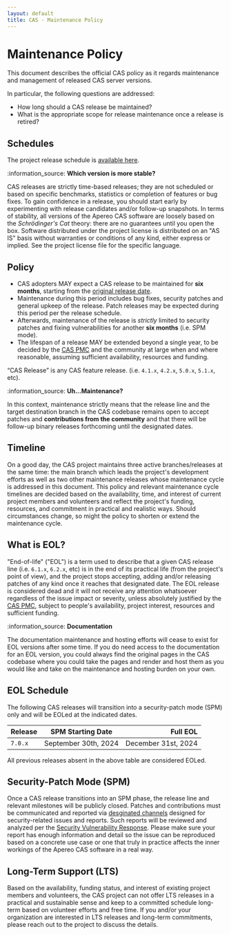 ```yaml
---
layout: default
title: CAS - Maintenance Policy
---
```


# Maintenance Policy

This document describes the official CAS policy as it regards maintenance and management of released CAS server versions.

In particular, the following questions are addressed:

- How long should a CAS release be maintained?
- What is the appropriate scope for release maintenance once a release is retired?

## Schedules

The project release schedule is [available here](https://github.com/apereo/cas/milestones).

<div class="alert alert-info">:information_source: <strong>Which version is more stable?</strong><p>CAS releases are strictly time-based releases; they 
are not scheduled or based on specific benchmarks, statistics or completion of features or bug fixes. To gain confidence in a 
release, you should start early by experimenting with release candidates and/or follow-up snapshots.
In terms of stability, all versions of the Apereo CAS software are loosely based on the <i>Schrödinger's Cat</i> theory: there are no guarantees 
until you open the box. Software distributed under the project license is distributed on an "AS IS" basis without warranties or conditions 
of any kind, either express or implied. See the project license file for the specific language.
</p></div>

## Policy

- CAS adopters MAY expect a CAS release to be maintained for **six months**, starting from the [original release date](https://github.com/apereo/cas/releases).
- Maintenance during this period includes bug fixes, security patches and general upkeep of the release. Patch releases may be expected during this period per the release schedule.
- Afterwards, maintenance of the release is *strictly* limited to security patches and fixing vulnerabilities for another **six months** (i.e. SPM mode).
- The lifespan of a release MAY be extended beyond a single year, to be decided by the [CAS PMC](Project-Committee.html) and the community at large when and where reasonable, assuming sufficient availability, resources and funding.

“CAS Release” is any CAS feature release. (i.e. `4.1.x`, `4.2.x`, `5.0.x`, `5.1.x`, etc).

<div class="alert alert-info">:information_source: <strong>Uh...Maintenance?</strong><p>
In this context, maintenance strictly means that the release line and the target destination branch in the CAS codebase remains open to
  accept patches and <strong>contributions from the community</strong> and that there will be follow-up binary releases forthcoming until the designated dates. 
</p></div>

## Timeline

On a good day, the CAS project maintains three active branches/releases at the same time: the main branch which leads the project's development efforts as well as two other maintenance releases whose maintenance cycle is addressed in this document. This policy and relevant maintenance cycle timelines are decided based on the availability, time, and interest of current project members and volunteers and reflect the project's funding, resources, and commitment in practical and realistic ways. Should circumstances change, so might the policy to shorten or extend the maintenance cycle.

## What is EOL?

"End-of-life" ("EOL") is a term used to describe that a given CAS release line (i.e. `6.1.x`, `6.2.x`, etc) is in the end of its practical life (from the project's point of view), and the project stops accepting, adding and/or releasing patches of any kind once it reaches that designated date. The EOL release is considered dead and it will not receive any attention whatsoever regardless of the issue impact or severity, unless absolutely justified by the [CAS PMC](Project-Committee.html), subject to people's availability, project interest, resources and sufficient funding.

<div class="alert alert-info">:information_source: <strong>Documentation</strong><p>
The documentation maintenance and hosting efforts will cease to exist for EOL versions after some time. If you do need access to the documentation
for an EOL version, you could always find the original pages in the CAS codebase where you could take the pages and render and host
them as you would like and take on the maintenance and hosting burden on your own.
</p></div>

## EOL Schedule

The following CAS releases will transition into a security-patch mode (SPM) only and will be EOLed at the indicated dates.

| Release |  SPM Starting Date   |            Full EOL |
|---------|:--------------------:|--------------------:|
| `7.0.x` | September 30th, 2024 | December 31st, 2024 |

All previous releases absent in the above table are considered EOLed.

## Security-Patch Mode (SPM)

Once a CAS release transitions into an SPM phase, the release line and relevant milestones will be publicly closed. Patches and contributions must be communicated and reported via [desginated channels](/cas/Mailing-Lists.html) designed for security-related issues and reports. Such reports will be reviewed and analyzed per the [Security Vulnerability Response](/cas/developer/Sec-Vuln-Response.html). Please make sure your report has enough information and detail so the issue can be reproduced based on a concrete use case or one that truly in practice affects the inner workings of the Apereo CAS software in a real way.

## Long-Term Support (LTS)

Based on the availability, funding status, and interest of existing project members and volunteers, the CAS project can not offer LTS releases in a practical and sustainable sense and keep to a committed schedule long-term based on volunteer efforts and free time. If you and/or your organization are interested in LTS releases and long-term commitments, please reach out to the project to discuss the details.
